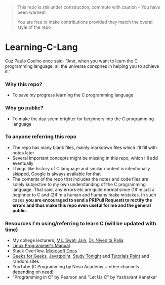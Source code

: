 > This repo is *still* under construction, commute with caution - You have been warned! <br>
> 
> You are free to make contributions provided they match the overall style of the repo

# Learning-C-Lang
Cuz Paulo Coelho once said- “And, when you want to learn the C programming language, all the universe conspires in helping you to achieve it.”

### Why this repo?
- To save my progress learning the C programming language

### Why go public?
- To make the day seem brighter for beginners into the C programming language

### To anyone referring this repo
- The repo has many blank files, mainly markdown files which I'll fill with notes later
- Several important concepts might be missing in this repo, which I'll add eventually
- Things like history of C language and similar content is intentionally skipped, Google is always available for that
- The contents of the repo that includes the notes and code files are solely subjective to my own understanding of the C programming language. That said, any errors etc are quite normal since (1)I'm just a beginner to C and (2)I'm a human and humans make mistakes. In such cases **you are encouraged to send a PR(Pull Request) to rectify the errors and thus make this repo even useful for me and the general public.**

### Resources I'm using/referring to learn C (will be updated with time)
- My college lecturers, [Ms. Swati Jain](https://vsit.vips.edu/swati-jain/), [Dr. Nivedita Palia](https://vsit.vips.edu/nivedita-palia/)
- [Linux Programmer's Manual](https://www.kernel.org/doc/man-pages/)
- Stack Overflow, [Microsoft Docs](https://docs.microsoft.com/en-us/cpp/c-language)
- [Geeks for Geeks](https://www.geeksforgeeks.org), [Javatpoint](https://www.javatpoint.com), [Study Tonight](https://www.studytonight.com/c/) and [Tutorials Point](https://www.tutorialspoint.com/cprogramming/) and random sites
- YouTube (C Programming by Neso Academy + other channels depending on need)
- "Programming in C" by Pearson and "Let Us C" by Yashavant Kanetkar
